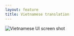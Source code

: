 ```yaml
---
layout: feature
title: Vietnamese translation
---
```


![Vietnamese UI screen shot](http://i67.tinypic.com/116rgbs.png)